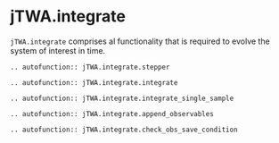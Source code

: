# jTWA.integrate

``jTWA.integrate`` comprises al functionality that is required to evolve the system of interest in time.

```{eval-rst}
.. autofunction:: jTWA.integrate.stepper
```

```{eval-rst}
.. autofunction:: jTWA.integrate.integrate
```

```{eval-rst}
.. autofunction:: jTWA.integrate.integrate_single_sample
```

```{eval-rst}
.. autofunction:: jTWA.integrate.append_observables
```

```{eval-rst}
.. autofunction:: jTWA.integrate.check_obs_save_condition
```